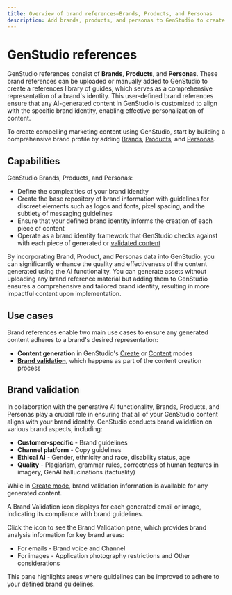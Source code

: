 ```yaml
---
title: Overview of brand references—Brands, Products, and Personas
description: Add brands, products, and personas to GenStudio to create a comprehensive brand profile that includes all aspects of a brand's representation.
---
```


# GenStudio references

GenStudio references consist of **Brands**, **Products**, and **Personas**. These brand references can be uploaded or manually added to GenStudio to create a references library of guides, which serves as a comprehensive representation of a brand's identity. This user-defined brand references ensure that any AI-generated content in GenStudio is customized to align with the specific brand identity, enabling effective personalization of content.

To create compelling marketing content using GenStudio, start by building a comprehensive brand profile by adding [Brands](/help/user-guide/references/brands.md), [Products](/help/user-guide/references/products.md), and [Personas](/help/user-guide/references/personas.md).

## Capabilities

GenStudio Brands, Products, and Personas:

* Define the complexities of your brand identity
* Create the base repository of brand information with guidelines for discreet elements such as logos and fonts, pixel spacing, and the subtlety of messaging guidelines
* Ensure that your defined brand identity informs the creation of each piece of content
* Operate as a brand identity framework that GenStudio checks against with each piece of generated or [validated content](#brand-validation)

By incorporating Brand, Product, and Personas data into GenStudio, you can significantly enhance the quality and effectiveness of the content generated using the AI functionality. You can generate assets without uploading any brand reference material but adding them to GenStudio ensures a comprehensive and tailored brand identity, resulting in more impactful content upon implementation.

## Use cases

Brand references enable two main use cases to ensure any generated content adheres to a brand's desired representation:

* **Content generation** in GenStudio's [Create](/help/user-guide/create/overview.md) or [Content](/help/user-guide/content/overview.md) modes
* [**Brand validation**](#brand-validation), which happens as part of the content creation process

<!-- ## Governance

## Limitations -->

## Brand validation

In collaboration with the generative AI functionality, Brands, Products, and Personas play a crucial role in ensuring that all of your GenStudio content aligns with your brand identity. GenStudio conducts brand validation on various brand aspects, including:

* **Customer-specific** - Brand guidelines
* **Channel platform** - Copy guidelines
* **Ethical AI** - Gender, ethnicity and race, disability status, age
* **Quality** - Plagiarism, grammar rules, correctness of human features in imagery, GenAI hallucinations (factuality)

While in [Create mode](/help/user-guide/create/overview.md), brand validation information is available for any generated content.

A Brand Validation icon displays for each generated email or image, indicating its compliance with brand guidelines.

Click the icon to see the Brand Validation pane, which provides brand analysis information for key brand areas:

* For emails - Brand voice and Channel
* For images - Application photography restrictions and Other considerations

This pane highlights areas where guidelines can be improved to adhere to your defined brand guidelines.
<!-- ## Tutorials

See [Add brand references](/help/tutorials/add-references.md) to learn how to add brands, products, and personas to GenStudio.

## Sample guides

## Brands

## Products

## Personas -->
